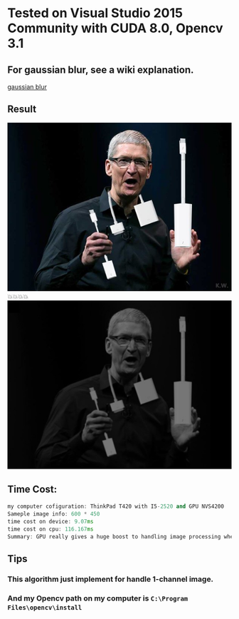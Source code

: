 # Tested on Visual Studio 2015 Community with CUDA 8.0, Opencv 3.1

## For gaussian blur, see a wiki explanation.
[gaussian blur](https://en.wikipedia.org/wiki/Gaussian_blur)

## Result
![original](type-c.jpg)
:boom::boom::boom::boom:
![blurred](blurred.jpg)

## Time Cost:
```cpp
my computer cofiguration: ThinkPad T420 with I5-2520 and GPU NVS4200
Sameple image info: 600 * 450
time cost on device: 9.07ms
time cost on cpu: 116.167ms
Summary: GPU really gives a huge boost to handling image processing when comparing to cpu
```
### 

## Tips
### This algorithm just implement for handle 1-channel image.
### And my Opencv path on my computer is ```C:\Program Files\opencv\install```